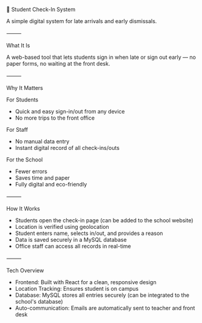 📍 Student Check-In System

A simple digital system for late arrivals and early dismissals.

⸻

What It Is

A web-based tool that lets students sign in when late or sign out early — no paper forms, no waiting at the front desk.

⸻

Why It Matters

For Students

- Quick and easy sign-in/out from any device
- No more trips to the front office

For Staff

- No manual data entry
- Instant digital record of all check-ins/outs

For the School

- Fewer errors
- Saves time and paper
- Fully digital and eco-friendly

⸻

How It Works

- Students open the check-in page (can be added to the school website)
- Location is verified using geolocation
- Student enters name, selects in/out, and provides a reason
- Data is saved securely in a MySQL database
- Office staff can access all records in real-time

⸻

Tech Overview

- Frontend: Built with React for a clean, responsive design
- Location Tracking: Ensures student is on campus
- Database: MySQL stores all entries securely (can be integrated to the school's database)
- Auto-communication: Emails are automatically sent to teacher and front desk
